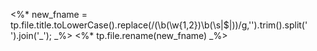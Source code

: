 <%* new_fname = tp.file.title.toLowerCase().replace(/(\b(\w{1,2})\b(\s|$|))/g,'').trim().split(' ').join('_'); _%>
<%* tp.file.rename(new_fname) _%>
